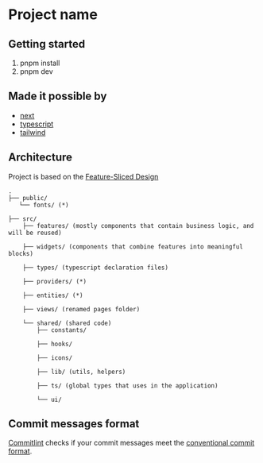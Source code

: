 # Project name

## Getting started 

1. pnpm install
2. pnpm dev

## Made it possible by

- [next](https://nextjs.org/)
- [typescript](https://www.typescriptlang.org/)
- [tailwind](https://tailwindcss.com/)

## Architecture

Project is based on the [Feature-Sliced Design](https://feature-sliced.design/)


```
.
├── public/
   └── fonts/ (*)

├── src/
    ├── features/ (mostly components that contain business logic, and will be reused)

    ├── widgets/ (components that combine features into meaningful blocks)

    ├── types/ (typescript declaration files)

    ├── providers/ (*)

    ├── entities/ (*)

    ├── views/ (renamed pages folder)

    └── shared/ (shared code)
        ├── constants/

        ├── hooks/

        ├── icons/

        ├── lib/ (utils, helpers)

        ├── ts/ (global types that uses in the application)

        └── ui/ 
```

## Commit messages format

[Commitlint](https://commitlint.js.org/) checks if your commit messages meet the [conventional commit format](https://conventionalcommits.org).
